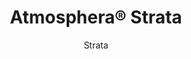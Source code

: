 ---
title: "Atmosphera® Strata"
image_primary: "img/Arktura-Atmosphera-Strata-Standard-Feature-Image-v2-1600x1600.png"
image_secondary: "img/atmosphera-standard-strata-web01.jpg"
description: "Strata%u2019s%20ceiling%20baffles%20take%20Linea%u2019s%20straight%20design%20to%20another%20level%20with%20tighter%20spacing%20and%20shallower%20fins%20to%20hide%20the%20plenum%20and%20building%20systems%20above.%20With%20this%20denser%20configuration%2C%20your%20design%20becomes%20a%20garden%20of%20structure%3A%20A%20peaceful%20one%2C%20thanks%20to%20Soft%20Sound%AE%20fins%20which%20provide%20steady%20acoustic%20control."
designer: "Arktura"
subtitle: "Strata"
href: "https://arktura.com/product/atmosphera-standard-strata/"
tags: 
  - "arktura"
  - "Acoustic"
  - "Ceiling Baffles"
  - "ceiling-baffles"
category: "ceiling-baffles"
manufacturer: "Arktura"
slug: "/manufacturers/arktura/ceiling-baffles/arktura-atmosphera-strata"
---